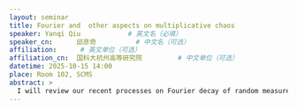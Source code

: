 ```yaml
---
layout: seminar
title: Fourier and  other aspects on multiplicative chaos
speaker: Yanqi Qiu            # 英文名（必填）
speaker_cn:      邱彦奇          # 中文名（可选）
affiliation:      # 英文单位（可选）
affiliation_cn:  国科大杭州高等研究院         # 中文单位（可选）
datetime: 2025-10-15 14:00
place: Room 102, SCMS
abstract: >
  I will review our recent processes on Fourier decay of random measures arising from Kahane's T-martingale theory, including Mandelbrot Cascades (canonical or microcanonical), Gaussian Multiplicative Chaos, Random Coverings and more abstract ones. If time allows, I shall also mention some more recent work on a class of new critical multiplicative chaos random measures. The talk is based on a series of joint works with Xinxin Chen, Yong Han, Zipeng Wang, and  with Zhaofeng Lin, Mingjie Tan, as well as with Yukun Chen, Zhaofeng Lin, and with Ma Heng, Yushu Zheng.
---
```

